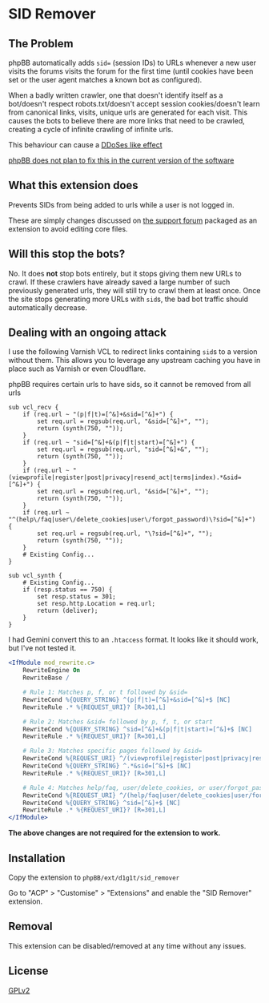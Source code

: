# SID Remover

## The Problem
phpBB automatically adds `sid=` (session IDs) to URLs whenever a new user visits the forums visits the forum for the first time (until cookies have been set or the user agent matches a known bot as configured).

When a badly written crawler, one that doesn't identify itself as a bot/doesn't respect robots.txt/doesn't accept session cookies/doesn't learn from canonical links, visits, unique urls are generated for each visit.
This causes the bots to believe there are more links that need to be crawled, creating a cycle of infinite crawling of infinite urls.

This behaviour can cause a [DDoSes like effect](https://www.phpbb.com/community/viewtopic.php?t=2662519)

[phpBB does not plan to fix this in the current version of the software](https://tracker.phpbb.com/browse/PHPBB-17502?focusedId=66700&page=com.atlassian.jira.plugin.system.issuetabpanels:comment-tabpanel#comment-66700)

## What this extension does

Prevents SIDs from being added to urls while a user is not logged in.

These are simply changes discussed on [the support forum](https://www.phpbb.com/community/viewtopic.php?t=2659822) packaged as an extension to avoid editing core files.

## Will this stop the bots?

No. It does **not** stop bots entirely, but it stops giving them new URLs to crawl.
If these crawlers have already saved a large number of such previously generated urls, they will still try to crawl them at least once.
Once the site stops generating more URLs with `sid`s, the bad bot traffic should automatically decrease.

## Dealing with an ongoing attack

I use the following Varnish VCL to redirect links containing `sid`s to a version without them.
This allows you to leverage any upstream caching you have in place such as Varnish or even Cloudflare.

phpBB requires certain urls to have sids, so it cannot be removed from all urls
```vcl
sub vcl_recv {
    if (req.url ~ "(p|f|t)=[^&]+&sid=[^&]+") {
        set req.url = regsub(req.url, "&sid=[^&]+", "");
        return (synth(750, ""));
    }
    if (req.url ~ "sid=[^&]+&(p|f|t|start)=[^&]+") {
        set req.url = regsub(req.url, "sid=[^&]+&", "");
        return (synth(750, ""));
    }
    if (req.url ~ "(viewprofile|register|post|privacy|resend_act|terms|index).*&sid=[^&]+") {
        set req.url = regsub(req.url, "&sid=[^&]+", "");
        return (synth(750, ""));
    }
    if (req.url ~ "^(help\/faq|user\/delete_cookies|user\/forgot_password)\?sid=[^&]+") {
        set req.url = regsub(req.url, "\?sid=[^&]+", "");
        return (synth(750, ""));
    }
    # Existing Config...
}

sub vcl_synth {
    # Existing Config...
    if (resp.status == 750) {
        set resp.status = 301;
        set resp.http.Location = req.url;
        return (deliver);
    }
}
```

I had Gemini convert this to an `.htaccess` format. It looks like it should work, but I've not tested it.
```apache
<IfModule mod_rewrite.c>
    RewriteEngine On
    RewriteBase /

    # Rule 1: Matches p, f, or t followed by &sid=
    RewriteCond %{QUERY_STRING} ^(p|f|t)=[^&]+&sid=[^&]+$ [NC]
    RewriteRule .* %{REQUEST_URI}? [R=301,L]

    # Rule 2: Matches &sid= followed by p, f, t, or start
    RewriteCond %{QUERY_STRING} ^sid=[^&]+&(p|f|t|start)=[^&]+$ [NC]
    RewriteRule .* %{REQUEST_URI}? [R=301,L]

    # Rule 3: Matches specific pages followed by &sid=
    RewriteCond %{REQUEST_URI} ^/(viewprofile|register|post|privacy|resend_act|terms|index)$ [NC]
    RewriteCond %{QUERY_STRING} ^.*&sid=[^&]+$ [NC]
    RewriteRule .* %{REQUEST_URI}? [R=301,L]

    # Rule 4: Matches help/faq, user/delete_cookies, or user/forgot_password followed by ?sid=
    RewriteCond %{REQUEST_URI} ^/(help/faq|user/delete_cookies|user/forgot_password)$ [NC]
    RewriteCond %{QUERY_STRING} ^sid=[^&]+$ [NC]
    RewriteRule .* %{REQUEST_URI}? [R=301,L]
</IfModule>

```
**The above changes are not required for the extension to work.**

## Installation

Copy the extension to `phpBB/ext/d1g1t/sid_remover`

Go to "ACP" > "Customise" > "Extensions" and enable the "SID Remover" extension.

## Removal

This extension can be disabled/removed at any time without any issues.

## License

[GPLv2](license.txt)
